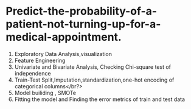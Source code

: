 # Predict-the-probability-of-a-patient-not-turning-up-for-a-medical-appointment.

1. Exploratory Data Analysis,visualization</br>
2. Feature Engineering </br>
3. Univariate and Bivariate Analysis, Checking Chi-square test of independence</br>
4. Train-Test Split,Imputation,standardization,one-hot encoding of categorical columns</br?>
5. Model builiding , SMOTe</br>
6. Fitting the model and Finding the error metrics of train and test data</br>
